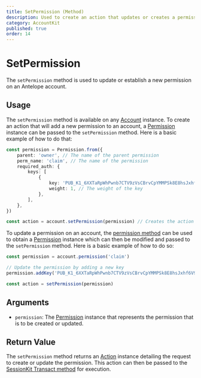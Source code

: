 ```yaml
---
title: SetPermission (Method)
description: Used to create an action that updates or creates a permission on an Antelope blockchain account.
category: AccountKit
published: true
order: 14
---
```


# SetPermission

The `setPermission` method is used to update or establish a new permission on an Antelope account. 

## Usage
The `setPermission` method is available on any [Account](/docs/account-kit/account) instance. To create an action that will add a new permission to an account, a [Permission](/docs/account-kit/permission) instance can be passed to the `setPermission` method. Here is a basic example of how to do that:

```typescript
const permission = Permission.from({
    parent: 'owner', // The name of the parent permission
    perm_name: 'claim', // The name of the permission
    required_auth: {
        keys: [
            {
                key: 'PUB_K1_6XXTaRpWhPwnb7CTV9zVsCBrvCpYMMPSk8E8hsJxhf6V9t8aT5', // The public key that can be used to prove authority
                weight: 1, // The weight of the key
            },
        ],
    },
})

const action = account.setPermission(permission) // Creates the action that will create the permission
```

To update a permission on an account, the [permission method](/docs/account-kit/permission-method) can be used to obtain a [Permission](/docs/account-kit/permission) instance which can then be modified and passed to the `setPermission` method. Here is a basic example of how to do so:


```typescript
const permission = account.permission('claim')

// Update the permission by adding a new key
permission.addKey('PUB_K1_6XXTaRpWhPwnb7CTV9zVsCBrvCpYMMPSk8E8hsJxhf6V9t8aT6', 10)

const action = setPermission(permission)
```

## Arguments

- `permission`: The [Permission](/docs/account-kit/permission) instance that represents the permission that is to be created or updated.

## Return Value

The `setPermission` method returns an [Action](/docs/antelope/action) instance detailing the request to create or update the permission. This action can then be passed to the [SessionKit Transact method](/docs/session-kit/transact) for execution.